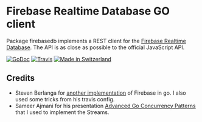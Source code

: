 # Firebase Realtime Database GO client

Package firebasedb implements a REST client for the
[Firebase Realtime Database](https://firebase.google.com/docs/database/).
The API is as close as possible to the official JavaScript API.

[![GoDoc](https://godoc.org/github.com/BlueMasters/firebasedb?status.svg)](https://godoc.org/github.com/BlueMasters/firebasedb)
[![Travis](https://img.shields.io/travis/BlueMasters/firebasedb.svg)](https://travis-ci.org/BlueMasters/firebasedb)
[![Made in Switzerland](https://img.shields.io/badge/Made%20with%20♥%20in-Fribourg%20%2F%20Switzerland-blue.svg)](http://fribourg.ch/fr/)

## Credits
* Steven Berlanga for [another implementation](https://github.com/zabawaba99/firego) of
  Firebase in go. I also used some tricks from his travis config.
* Sameer Ajmani for his presentation [Advanced Go Concurrency Patterns](https://blog.golang.org/advanced-go-concurrency-patterns)
  that I used to implement the Streams.